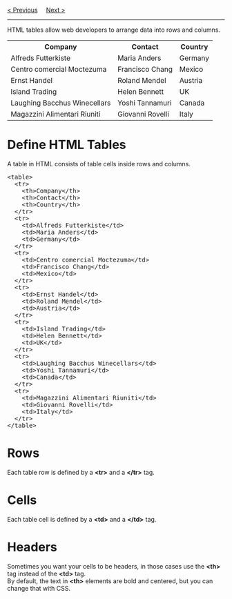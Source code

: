 <a href="/HTML/Favicon.md">&lt; Previous</a>
&nbsp;&nbsp;&nbsp;
<a href="/HTML/Tables/Borders.md">Next &gt;</a>
<hr>
HTML tables allow web developers to arrange data into rows and columns.
<table class="ws-table-all notranslate">
  <tr>
    <th>Company</th>
    <th>Contact</th>
    <th>Country</th>
  </tr>
  <tr>
    <td>Alfreds Futterkiste</td>
    <td>Maria Anders</td>
    <td>Germany</td>
  </tr>
  <tr>
    <td>Centro comercial Moctezuma</td>
    <td>Francisco Chang</td>
    <td>Mexico</td>
  </tr>
  <tr>
    <td>Ernst Handel</td>
    <td>Roland Mendel</td>
    <td>Austria</td>
  </tr>
  <tr>
    <td>Island Trading</td>
    <td>Helen Bennett</td>
    <td>UK</td>
  </tr>
  <tr>
    <td>Laughing Bacchus Winecellars</td>
    <td>Yoshi Tannamuri</td>
    <td>Canada</td>
  </tr>
  <tr>
    <td>Magazzini Alimentari Riuniti</td>
    <td>Giovanni Rovelli</td>
    <td>Italy</td>
  </tr>
</table>
<h1>Define HTML Tables</h1>
A table in HTML consists of table cells inside rows and columns.
<pre>
&lt;table&gt;
  &lt;tr&gt;
    &lt;th&gt;Company&lt;/th&gt;
    &lt;th&gt;Contact&lt;/th&gt;
    &lt;th&gt;Country&lt;/th&gt;
  &lt;/tr&gt;
  &lt;tr&gt;
    &lt;td&gt;Alfreds Futterkiste&lt;/td&gt;
    &lt;td&gt;Maria Anders&lt;/td&gt;
    &lt;td&gt;Germany&lt;/td&gt;
  &lt;/tr&gt;
  &lt;tr&gt;
    &lt;td&gt;Centro comercial Moctezuma&lt;/td&gt;
    &lt;td&gt;Francisco Chang&lt;/td&gt;
    &lt;td&gt;Mexico&lt;/td&gt;
  &lt;/tr&gt;
  &lt;tr&gt;
    &lt;td&gt;Ernst Handel&lt;/td&gt;
    &lt;td&gt;Roland Mendel&lt;/td&gt;
    &lt;td&gt;Austria&lt;/td&gt;
  &lt;/tr&gt;
  &lt;tr&gt;
    &lt;td&gt;Island Trading&lt;/td&gt;
    &lt;td&gt;Helen Bennett&lt;/td&gt;
    &lt;td&gt;UK&lt;/td&gt;
  &lt;/tr&gt;
  &lt;tr&gt;
    &lt;td&gt;Laughing Bacchus Winecellars&lt;/td&gt;
    &lt;td&gt;Yoshi Tannamuri&lt;/td&gt;
    &lt;td&gt;Canada&lt;/td&gt;
  &lt;/tr&gt;
  &lt;tr&gt;
    &lt;td&gt;Magazzini Alimentari Riuniti&lt;/td&gt;
    &lt;td&gt;Giovanni Rovelli&lt;/td&gt;
    &lt;td&gt;Italy&lt;/td&gt;
  &lt;/tr&gt;
&lt;/table&gt;
</pre>
<h1>Rows</h1>
Each table row is defined by a <b>&lt;tr&gt;</b> and a <b>&lt;/tr&gt;</b> tag.
<h1>Cells</h1>
Each table cell is defined by a <b>&lt;td&gt;</b> and a <b>&lt;/td&gt;</b> tag.
<h1>Headers</h1>
Sometimes you want your cells to be headers, in those cases use the <b>&lt;th&gt;</b> tag instead of the <b>&lt;td&gt;</b> tag.
<br>
By default, the text in <b>&lt;th&gt;</b> elements are bold and centered, but you can change that with CSS.
